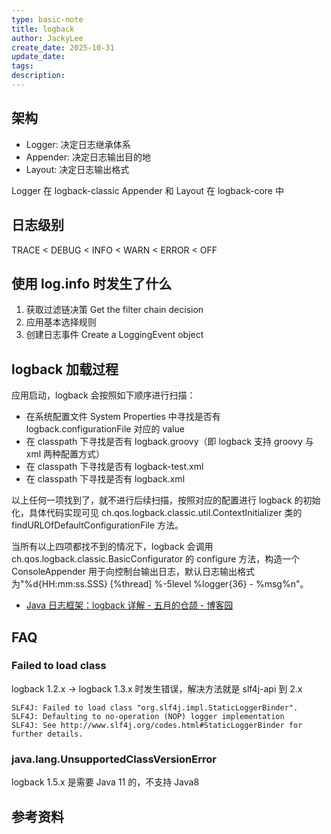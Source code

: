 ```yaml
---
type: basic-note
title: logback
author: JackyLee
create_date: 2025-10-31
update_date:
tags:
description:
---
```


## 架构

- Logger: 决定日志继承体系
- Appender: 决定日志输出目的地
- Layout: 决定日志输出格式

Logger 在 logback-classic
Appender 和 Layout 在 logback-core 中

## 日志级别

TRACE < DEBUG < INFO < WARN < ERROR < OFF

## 使用 log.info 时发生了什么

1. 获取过滤链决策 Get the filter chain decision
2. 应用基本选择规则
3. 创建日志事件 Create a LoggingEvent object

## logback 加载过程

应用启动，logback 会按照如下顺序进行扫描：

- 在系统配置文件 System Properties 中寻找是否有 logback.configurationFile 对应的 value
- 在 classpath 下寻找是否有 logback.groovy（即 logback 支持 groovy 与 xml 两种配置方式）
- 在 classpath 下寻找是否有 logback-test.xml
- 在 classpath 下寻找是否有 logback.xml

以上任何一项找到了，就不进行后续扫描，按照对应的配置进行 logback 的初始化，具体代码实现可见 ch.qos.logback.classic.util.ContextInitializer 类的 findURLOfDefaultConfigurationFile 方法。

当所有以上四项都找不到的情况下，logback 会调用 ch.qos.logback.classic.BasicConfigurator 的 configure 方法，构造一个 ConsoleAppender 用于向控制台输出日志，默认日志输出格式为"%d{HH:mm:ss.SSS} [%thread] %-5level %logger{36} - %msg%n"。

- [Java 日志框架：logback 详解 - 五月的仓颉 - 博客园](https://www.cnblogs.com/xrq730/p/8628945.html)

## FAQ

### Failed to load class

logback 1.2.x -> logback 1.3.x 时发生错误，解决方法就是 slf4j-api 到 2.x

```log
SLF4J: Failed to load class "org.slf4j.impl.StaticLoggerBinder".
SLF4J: Defaulting to no-operation (NOP) logger implementation
SLF4J: See http://www.slf4j.org/codes.html#StaticLoggerBinder for further details.
```

### java.lang.UnsupportedClassVersionError

logback 1.5.x 是需要 Java 11 的，不支持 Java8

## 参考资料
